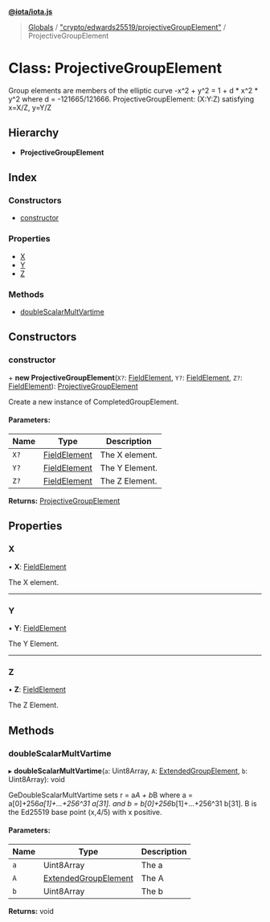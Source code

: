 **[@iota/iota.js](../README.md)**

> [Globals](../README.md) / ["crypto/edwards25519/projectiveGroupElement"](../modules/_crypto_edwards25519_projectivegroupelement_.md) / ProjectiveGroupElement

# Class: ProjectiveGroupElement

Group elements are members of the elliptic curve -x^2 + y^2 = 1 + d * x^2 *
y^2 where d = -121665/121666.
ProjectiveGroupElement: (X:Y:Z) satisfying x=X/Z, y=Y/Z

## Hierarchy

* **ProjectiveGroupElement**

## Index

### Constructors

* [constructor](_crypto_edwards25519_projectivegroupelement_.projectivegroupelement.md#constructor)

### Properties

* [X](_crypto_edwards25519_projectivegroupelement_.projectivegroupelement.md#x)
* [Y](_crypto_edwards25519_projectivegroupelement_.projectivegroupelement.md#y)
* [Z](_crypto_edwards25519_projectivegroupelement_.projectivegroupelement.md#z)

### Methods

* [doubleScalarMultVartime](_crypto_edwards25519_projectivegroupelement_.projectivegroupelement.md#doublescalarmultvartime)

## Constructors

### constructor

\+ **new ProjectiveGroupElement**(`X?`: [FieldElement](_crypto_edwards25519_fieldelement_.fieldelement.md), `Y?`: [FieldElement](_crypto_edwards25519_fieldelement_.fieldelement.md), `Z?`: [FieldElement](_crypto_edwards25519_fieldelement_.fieldelement.md)): [ProjectiveGroupElement](_crypto_edwards25519_projectivegroupelement_.projectivegroupelement.md)

Create a new instance of CompletedGroupElement.

#### Parameters:

Name | Type | Description |
------ | ------ | ------ |
`X?` | [FieldElement](_crypto_edwards25519_fieldelement_.fieldelement.md) | The X element. |
`Y?` | [FieldElement](_crypto_edwards25519_fieldelement_.fieldelement.md) | The Y Element. |
`Z?` | [FieldElement](_crypto_edwards25519_fieldelement_.fieldelement.md) | The Z Element.  |

**Returns:** [ProjectiveGroupElement](_crypto_edwards25519_projectivegroupelement_.projectivegroupelement.md)

## Properties

### X

•  **X**: [FieldElement](_crypto_edwards25519_fieldelement_.fieldelement.md)

The X element.

___

### Y

•  **Y**: [FieldElement](_crypto_edwards25519_fieldelement_.fieldelement.md)

The Y Element.

___

### Z

•  **Z**: [FieldElement](_crypto_edwards25519_fieldelement_.fieldelement.md)

The Z Element.

## Methods

### doubleScalarMultVartime

▸ **doubleScalarMultVartime**(`a`: Uint8Array, `A`: [ExtendedGroupElement](_crypto_edwards25519_extendedgroupelement_.extendedgroupelement.md), `b`: Uint8Array): void

GeDoubleScalarMultVartime sets r = a*A + b*B
where a = a[0]+256*a[1]+...+256^31 a[31].
and b = b[0]+256*b[1]+...+256^31 b[31].
B is the Ed25519 base point (x,4/5) with x positive.

#### Parameters:

Name | Type | Description |
------ | ------ | ------ |
`a` | Uint8Array | The a |
`A` | [ExtendedGroupElement](_crypto_edwards25519_extendedgroupelement_.extendedgroupelement.md) | The A |
`b` | Uint8Array | The b  |

**Returns:** void
